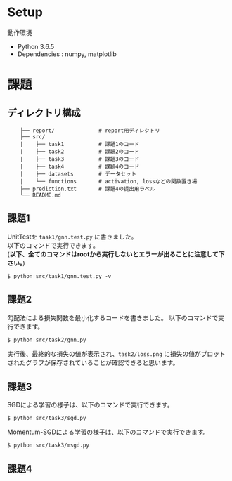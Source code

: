 # Setup
動作環境
* Python 3.6.5
* Dependencies : numpy, matplotlib

# 課題
## ディレクトリ構成
```
    ├── report/              # report用ディレクトリ
    ├── src/
    |    ├── task1           # 課題1のコード
    |    ├── task2           # 課題2のコード
    |    ├── task3           # 課題3のコード
    |    ├── task4           # 課題4のコード
    |    ├── datasets        # データセット
    |    └── functions       # activation, lossなどの関数置き場
    ├── prediction.txt       # 課題4の提出用ラベル
    └── README.md
```

## 課題1
UnitTestを `task1/gnn.test.py` に書きました。  
以下のコマンドで実行できます。  
(**以下、全てのコマンドはrootから実行しないとエラーが出ることに注意して下さい。**)

```
$ python src/task1/gnn.test.py -v
```

## 課題2
勾配法による損失関数を最小化するコードを書きました。
以下のコマンドで実行できます。

```
$ python src/task2/gnn.py
```

実行後、最終的な損失の値が表示され、`task2/loss.png` に損失の値がプロットされたグラフが保存されていることが確認できると思います。

## 課題3
SGDによる学習の様子は、以下のコマンドで実行できます。

```
$ python src/task3/sgd.py
```

Momentum-SGDによる学習の様子は、以下のコマンドで実行できます。

```
$ python src/task3/msgd.py
```

## 課題4
